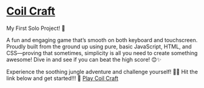 # [Coil Craft](https://prar1hana.github.io/Coil-Craft/)
My First Solo Project! 🎉

A fun and engaging game that’s smooth on both keyboard and touchscreen. Proudly built from the ground up using pure, basic JavaScript, HTML, and CSS—proving that sometimes, simplicity is all you need to create something awesome! Dive in and see if you can beat the high score! 😊✨

Experience the soothing jungle adventure and challenge yourself! 🌿🐍
Hit the link below and get started!!! 🚀
[Play Coil Craft](https://prar1hana.github.io/Coil-Craft/)
